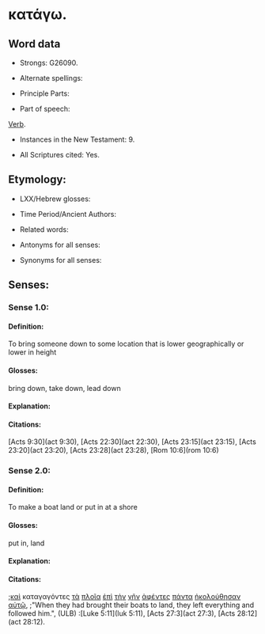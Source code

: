 # κατάγω.

<!-- Status: S2=Needs2ndReview -->
<!-- Lexica used for edits: BDAG, FFM, LN, BN, A-S -->

## Word data

* Strongs: G26090.


* Alternate spellings:

* Principle Parts: 

* Part of speech: 

[Verb](http://ugg.readthedocs.io/en/latest/verb.html).

* Instances in the New Testament: 9.

* All Scriptures cited: Yes.

## Etymology: 

* LXX/Hebrew glosses: 

* Time Period/Ancient Authors: 

* Related words: 

* Antonyms for all senses:

* Synonyms for all senses: 

## Senses:

### Sense 1.0:

#### Definition: 

To bring someone down to some location that is lower geographically or lower in height

#### Glosses:

bring down, take down, lead down 

#### Explanation:


#### Citations:

[Acts 9:30](act 9:30), [Acts 22:30](act 22:30),  [Acts 23:15](act 23:15),  [Acts 23:20](act 23:20),  [Acts 23:28](act 23:28), [Rom 10:6](rom 10:6)

### Sense 2.0:

#### Definition: 

To make a boat land or put in at a shore 

#### Glosses:

put in, land

#### Explanation:

#### Citations:


;[καὶ](../G25320/01.md) καταγαγόντες [τὰ](../G35880/01.md) [πλοῖα](../G41430/01.md) [ἐπὶ](../G19090/01.md) [τὴν](../G35880/01.md) [γῆν](../G10930/01.md) [ἀφέντες](../G08630/01.md) [πάντα](../G39560/01.md) [ἠκολούθησαν](../G01900/01.md) [αὐτῷ](../G08460/01.md), 
;"When they had brought their boats to land, they left everything and followed him.",  (ULB)
:[Luke 5:11](luk 5:11), [Acts 27:3](act 27:3), [Acts 28:12](act 28:12).

  
